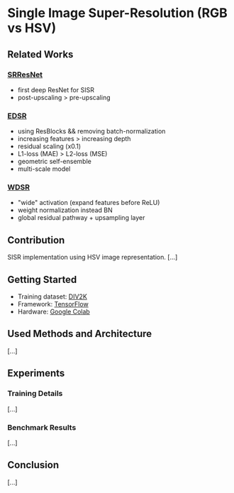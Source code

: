 # Single Image Super-Resolution (RGB vs HSV)

## Related Works
### [SRResNet](https://arxiv.org/abs/1609.04802)
* first deep ResNet for SISR
* post-upscaling > pre-upscaling

### [EDSR](https://arxiv.org/abs/1707.02921)
* using ResBlocks && removing batch-normalization
* increasing features > increasing depth
* residual scaling (x0.1)
* L1-loss (MAE) > L2-loss (MSE)
* geometric self-ensemble
* multi-scale model

### [WDSR](https://arxiv.org/abs/1808.08718)
* "wide" activation (expand features before ReLU)
* weight normalization instead BN
* global residual pathway + upsampling layer

## Contribution
SISR implementation using HSV image representation. [...]

## Getting Started
* Training dataset: [DIV2K](https://data.vision.ee.ethz.ch/cvl/DIV2K/)
* Framework: [TensorFlow](https://www.tensorflow.org/)
* Hardware: [Google Colab](https://colab.research.google.com)

## Used Methods and Architecture
[...]

## Experiments
### Training Details
[...]
### Benchmark Results
[...]

## Conclusion
[...]
